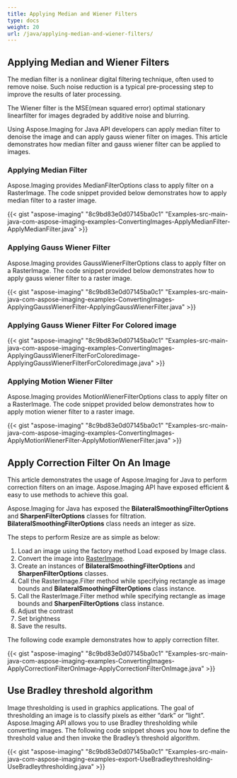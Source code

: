 ```yaml
---
title: Applying Median and Wiener Filters
type: docs
weight: 20
url: /java/applying-median-and-wiener-filters/
---
```


## **Applying Median and Wiener Filters**
The median filter is a nonlinear digital filtering technique, often used to remove noise. Such noise reduction is a typical pre-processing step to improve the results of later processing.

The Wiener filter is the MSE(mean squared error) optimal stationary linearfilter for images degraded by additive noise and blurring.

Using Aspose.Imaging for Java API developers can apply median filter to denoise the image and can apply gauss wiener filter on images. This article demonstrates how median filter and gauss wiener filter can be applied to images.
### **Applying Median Filter**
Aspose.Imaging provides MedianFilterOptions class to apply filter on a RasterImage. The code snippet provided below demonstrates how to apply median filter to a raster image.

{{< gist "aspose-imaging" "8c9bd83e0d07145ba0c1" "Examples-src-main-java-com-aspose-imaging-examples-ConvertingImages-ApplyMedianFilter-ApplyMedianFilter.java" >}}


### **Applying Gauss Wiener Filter**
Aspose.Imaging provides GaussWienerFilterOptions class to apply filter on a RasterImage. The code snippet provided below demonstrates how to apply gauss wiener filter to a raster image.

{{< gist "aspose-imaging" "8c9bd83e0d07145ba0c1" "Examples-src-main-java-com-aspose-imaging-examples-ConvertingImages-ApplyingGaussWienerFilter-ApplyingGaussWienerFilter.java" >}}


### **Applying Gauss Wiener Filter For Colored image**
{{< gist "aspose-imaging" "8c9bd83e0d07145ba0c1" "Examples-src-main-java-com-aspose-imaging-examples-ConvertingImages-ApplyingGaussWienerFilterForColoredimage-ApplyingGaussWienerFilterForColoredimage.java" >}}


### **Applying Motion Wiener Filter**
Aspose.Imaging provides MotionWienerFilterOptions class to apply filter on a RasterImage. The code snippet provided below demonstrates how to apply motion wiener filter to a raster image.

{{< gist "aspose-imaging" "8c9bd83e0d07145ba0c1" "Examples-src-main-java-com-aspose-imaging-examples-ConvertingImages-ApplyMotionWienerFilter-ApplyMotionWienerFilter.java" >}}


## **Apply Correction Filter On An Image**
This article demonstrates the usage of Aspose.Imaging for Java to perform correction filters on an image. Aspose.Imaging API have exposed efficient & easy to use methods to achieve this goal.

Aspose.Imaging for Java has exposed the **BilateralSmoothingFilterOptions** and **SharpenFilterOptions** classes for filtration. **BilateralSmoothingFilterOptions** class needs an integer as size.

The steps to perform Resize are as simple as below:

1. Load an image using the factory method Load exposed by Image class.
1. Convert the image into [RasterImage](http://www.aspose.com/api/java/imaging/com.aspose.imaging/classes/Image).
1. Create an instances of **BilateralSmoothingFilterOptions** and **SharpenFilterOptions** classes.
1. Call the RasterImage.Filter method while specifying rectangle as image bounds and **BilateralSmoothingFilterOptions** class instance.
1. Call the RasterImage.Filter method while specifying rectangle as image bounds and **SharpenFilterOptions** class instance.
1. Adjust the contrast
1. Set brightness
1. Save the results.

The following code example demonstrates how to apply correction filter.

{{< gist "aspose-imaging" "8c9bd83e0d07145ba0c1" "Examples-src-main-java-com-aspose-imaging-examples-ConvertingImages-ApplyCorrectionFilterOnImage-ApplyCorrectionFilterOnImage.java" >}}
## **Use Bradley threshold algorithm**
Image thresholding is used in graphics applications. The goal of thresholding an image is to classify pixels as either “dark” or “light”. Aspose.Imaging API allows you to use Bradley thresholding while converting images. The following code snippet shows you how to define the threshold value and then invoke the Bradley’s threshold algorithm.

{{< gist "aspose-imaging" "8c9bd83e0d07145ba0c1" "Examples-src-main-java-com-aspose-imaging-examples-export-UseBradleythresholding-UseBradleythresholding.java" >}}
